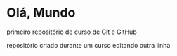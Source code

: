 # Olá, Mundo
 primeiro repositório de curso de Git e GitHub
 
 repositório criado durante um curso
 editando outra linha

